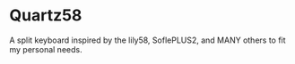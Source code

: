 # Quartz58

A split keyboard inspired by the lily58, SoflePLUS2, and MANY others to fit my personal needs.
